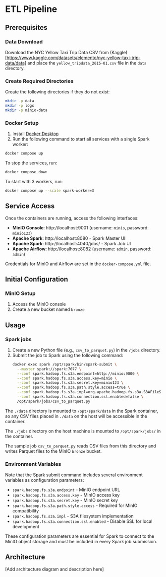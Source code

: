 # ETL Pipeline

## Prerequisites

### Data Download

Download the NYC Yellow Taxi Trip Data CSV from (Kaggle)[https://www.kaggle.com/datasets/elemento/nyc-yellow-taxi-trip-data/data] 
and place the `yellow_tripdata_2015-01.csv` file in the `data` directory.

### Create Required Directories

Create the following directories if they do not exist:

```bash
mkdir -p data
mkdir -p logs
mkdir -p minio-data
```

### Docker Setup

1. Install [Docker Desktop](https://www.docker.com/products/docker-desktop/)
2. Run the following command to start all services with a single Spark worker:

  ```bash
  docker compose up
  ```

To stop the services, run:

  ```bash
  docker compose down
  ```

To start with 3 workers, run:

  ```bash
  docker compose up --scale spark-worker=3
  ```

## Service Access

Once the containers are running, access the following interfaces:

- **MinIO Console**: http://localhost:9001 (username: `minio`, password: `minio123`)
- **Apache Spark**: http://localhost:8080  - Spark Master UI
- **Apache Spark**: http://localhost:4040/jobs/  - Spark Job UI
- **Apache Airflow**: http://localhost:8082 (username: `admin`, password: `admin`)

Credentials for MinIO and Airflow are set in the `docker-compose.yml` file.

## Initial Configuration

### MinIO Setup

1. Access the MinIO console
2. Create a new bucket named `bronze`

## Usage

### Spark jobs

1. Create a new Python file (e.g., `csv_to_parquet.py`) in the `/jobs` directory.
2. Submit the job to Spark using the following command:
   ```bash
   docker exec spark /opt/spark/bin/spark-submit \
     --master spark://spark:7077 \
     --conf spark.hadoop.fs.s3a.endpoint=http://minio:9000 \
     --conf spark.hadoop.fs.s3a.access.key=minio \
     --conf spark.hadoop.fs.s3a.secret.key=minio123 \
     --conf spark.hadoop.fs.s3a.path.style.access=true \
     --conf spark.hadoop.fs.s3a.impl=org.apache.hadoop.fs.s3a.S3AFileSystem \
     --conf spark.hadoop.fs.s3a.connection.ssl.enabled=false \
     /opt/spark/jobs/csv_to_parquet.py
   ```
The `./data` directory is mounted to `/opt/spark/data` in the Spark container, so any CSV files placed in `./data` on the host will be accessible in the container.

The `./jobs` directory on the host machine is mounted to `/opt/spark/jobs/` in the container.

The sample job `csv_to_parquet.py` reads CSV files from this directory and writes Parquet files to the MinIO `bronze` bucket.

### Environment Variables

Note that the Spark submit command includes several environment variables as configuration parameters:

- `spark.hadoop.fs.s3a.endpoint` - MinIO endpoint URL
- `spark.hadoop.fs.s3a.access.key` - MinIO access key
- `spark.hadoop.fs.s3a.secret.key` - MinIO secret key
- `spark.hadoop.fs.s3a.path.style.access` - Required for MinIO compatibility
- `spark.hadoop.fs.s3a.impl` - S3A filesystem implementation
- `spark.hadoop.fs.s3a.connection.ssl.enabled` - Disable SSL for local development

These configuration parameters are essential for Spark to connect to the MinIO object storage and must be included in every Spark job submission.

## Architecture

[Add architecture diagram and description here]